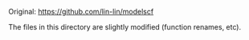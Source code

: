 Original: https://github.com/lin-lin/modelscf

The files in this directory are slightly modified (function renames, etc).

